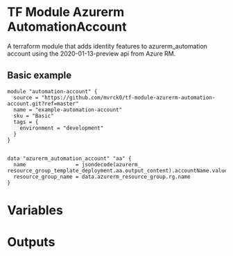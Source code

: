 # TF Module Azurerm AutomationAccount

A terraform module that adds identity features to azurerm_automation account using the 2020-01-13-preview api from Azure RM.

## Basic example
```hcl
module "automation-account" {
  source = "https://github.com/mvrck0/tf-module-azurerm-automation-account.git?ref=master"
  name = "example-automation-account"
  sku = "Basic"
  tags = {
    environment = "development"
  }
}


data "azurerm_automation_account" "aa" {
  name                = jsondecode(azurerm_ resource_group_template_deployment.aa.output_content).accountName.value
  resource_group_name = data.azurerm_resource_group.rg.name
}

```

# Variables


# Outputs 